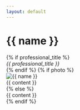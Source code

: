 ```yaml
---
layout: default
---
```

<div class="container">
	<div class="row">
		<div class="col-md-12">
            <h1>{{ name }}</h1>
        </div>
        {% if professional_title %}
            <div class="col-md-12 mb-5"><em>{{ professional_title }}</em></div>
        {% endif %}
        {% if photo %}
        <div class="col-md-4">
            <img class="fluid-image" src="/{{ year }}/keynotes/{{ photo }}" alt="{{ name }}" />
        </div>
        <div class="col-md-8">
            {{ content }}
        </div>
        {% else %}
        <div class="col-md-12">
            {{ content }}
        </div>
        {% endif %}
    </div>
</div>